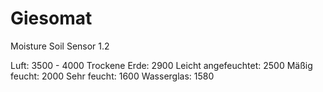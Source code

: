 # Giesomat

Moisture Soil Sensor 1.2

Luft: 3500 - 4000
Trockene Erde: 2900
Leicht angefeuchtet: 2500
Mäßig feucht: 2000
Sehr feucht: 1600
Wasserglas: 1580
